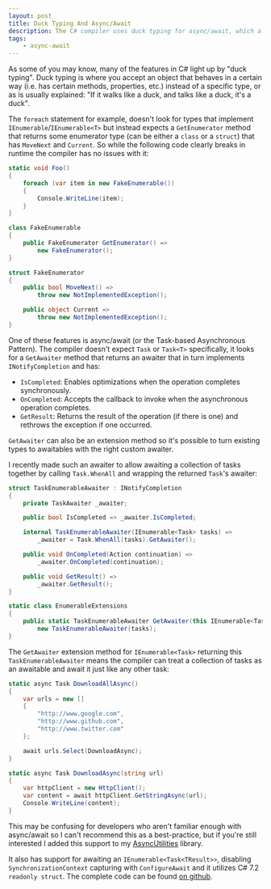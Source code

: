 ```yaml
---
layout: post
title: Duck Typing And Async/Await
description: The C# compiler uses duck typing for async/await, which allows us to inject support for awaiting collections of tasks.
tags:
    - async-await
---
```


As some of you may know, many of the features in C# light up by "duck typing". Duck typing is where you accept an object that behaves in a certain way (i.e. has certain methods, properties, etc.) instead of a specific type, or as is usually explained: "If it walks like a duck, and talks like a duck, it's a duck".
<!--more-->

The `foreach` statement for example, doesn't look for types that implement `IEnumerable`/`IEnumerable<T>` but instead expects a `GetEnumerator` method that returns some enumerator type (can be either a `class` or a `struct`) that has `MoveNext` and `Current`. So while the following code clearly breaks in runtime the compiler has no issues with it:

```csharp
static void Foo()
{
    foreach (var item in new FakeEnumerable())
    {
        Console.WriteLine(item);
    }
}

class FakeEnumerable
{
    public FakeEnumerator GetEnumerator() =>
        new FakeEnumerator();
}

struct FakeEnumerator
{
    public bool MoveNext() =>
        throw new NotImplementedException();

    public object Current =>
        throw new NotImplementedException();
}
```

One of these features is async/await (or the Task-based Asynchronous Pattern). The compiler doesn't expect `Task` or `Task<T>` specifically, it looks for a `GetAwaiter` method that returns an awaiter that in turn implements `INotifyCompletion` and has:

- `IsCompleted`: Enables optimizations when the operation completes synchronously.
- `OnCompleted`: Accepts the callback to invoke when the asynchronous operation completes.
- `GetResult`: Returns the result of the operation (if there is one) and rethrows the exception if one occurred.

`GetAwaiter` can also be an extension method so it's possible to turn existing types to awaitables with the right custom awaiter.

I recently made such an awaiter to allow awaiting a collection of tasks together by calling `Task.WhenAll` and wrapping the returned `Task`'s awaiter:

```csharp
struct TaskEnumerableAwaiter : INotifyCompletion
{
    private TaskAwaiter _awaiter;

    public bool IsCompleted => _awaiter.IsCompleted;

    internal TaskEnumerableAwaiter(IEnumerable<Task> tasks) =>
        _awaiter = Task.WhenAll(tasks).GetAwaiter();

    public void OnCompleted(Action continuation) =>
        _awaiter.OnCompleted(continuation);

    public void GetResult() =>
        _awaiter.GetResult();
}

static class EnumerableExtensions
{
    public static TaskEnumerableAwaiter GetAwaiter(this IEnumerable<Task> tasks) =>
        new TaskEnumerableAwaiter(tasks);
}
```

The `GetAwaiter` extension method for `IEnumerable<Task>` returning this `TaskEnumerableAwaiter` means the compiler can treat a collection of tasks as an awaitable and await it just like any other task:

```csharp
static async Task DownloadAllAsync()
{
    var urls = new []
    {
        "http://www.google.com",
        "http://www.github.com",
        "http://www.twitter.com"
    };

    await urls.Select(DownloadAsync);
}

static async Task DownloadAsync(string url)
{
    var httpClient = new HttpClient();
    var content = await httpClient.GetStringAsync(url);
    Console.WriteLine(content);
}
```

This may be confusing for developers who aren't familiar enough with async/await so I can't recommend this as a best-practice, but if you're still interested I added this support to my [AsyncUtilities](https://www.nuget.org/packages/AsyncUtilities/) library.

It also has support for awaiting an `IEnumerable<Task<TResult>>`, disabling `SynchronizationContext` capturing with `ConfigureAwait` and it utilizes C# 7.2 `readonly struct`. The complete code can be found [on github](https://github.com/i3arnon/AsyncUtilities/tree/master/src/AsyncUtilities/TaskEnumerableAwaiter).